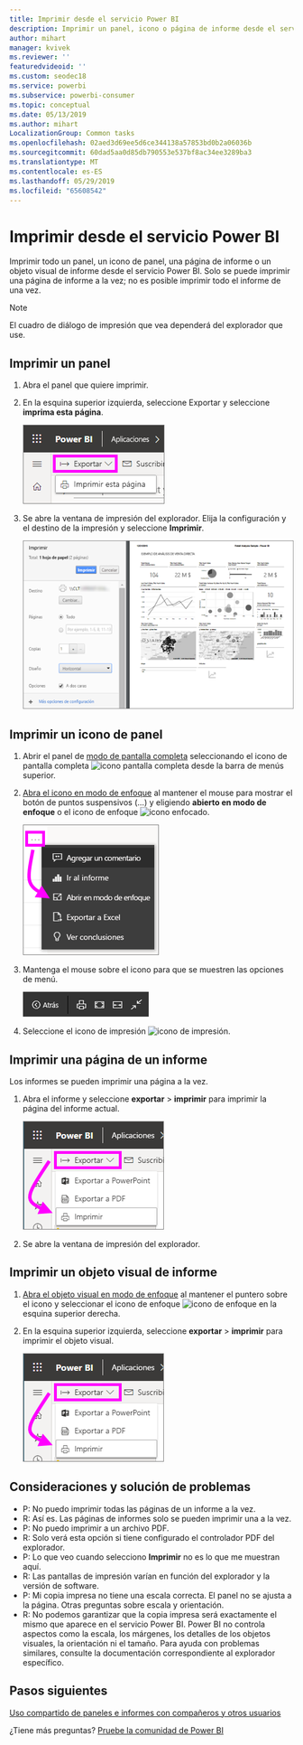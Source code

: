 ```yaml
---
title: Imprimir desde el servicio Power BI
description: Imprimir un panel, icono o página de informe desde el servicio Power BI.
author: mihart
manager: kvivek
ms.reviewer: ''
featuredvideoid: ''
ms.custom: seodec18
ms.service: powerbi
ms.subservice: powerbi-consumer
ms.topic: conceptual
ms.date: 05/13/2019
ms.author: mihart
LocalizationGroup: Common tasks
ms.openlocfilehash: 02aed3d69ee5d6ce344138a57853bd0b2a06036b
ms.sourcegitcommit: 60dad5aa0d85db790553e537bf8ac34ee3289ba3
ms.translationtype: MT
ms.contentlocale: es-ES
ms.lasthandoff: 05/29/2019
ms.locfileid: "65608542"
---
```

# <a name="printing-from-the-power-bi-service"></a>Imprimir desde el servicio Power BI
Imprimir todo un panel, un icono de panel, una página de informe o un objeto visual de informe desde el servicio Power BI. Solo se puede imprimir una página de informe a la vez; no es posible imprimir todo el informe de una vez.

   > [!NOTE]
   > El cuadro de diálogo de impresión que vea dependerá del explorador que use.
   > 
## <a name="print-a-dashboard"></a>Imprimir un panel
1. Abra el panel que quiere imprimir.
2. En la esquina superior izquierda, seleccione Exportar y seleccione **imprima esta página**.
   
    ![Opción de impresión de panel](./media/end-user-print/power-bi-dashboard-print.png)
3. Se abre la ventana de impresión del explorador. Elija la configuración y el destino de la impresión y seleccione **Imprimir**.
   

   
    ![Cuadro de diálogo de impresión](./media/end-user-print/pbi_print_dash_new2.png)

## <a name="print-a-dashboard-tile"></a>Imprimir un icono de panel
1. Abrir el panel de [modo de pantalla completa](end-user-focus.md) seleccionando el icono de pantalla completa ![icono pantalla completa](./media/end-user-print/power-bi-full-screen-icon.png) desde la barra de menús superior.
3. [Abra el icono en modo de enfoque](end-user-focus.md) al mantener el mouse para mostrar el botón de puntos suspensivos (...) y eligiendo **abierto en modo de enfoque** o el icono de enfoque ![icono enfocado](./media/end-user-print/power-bi-focus-icon.png).
   
    ![Menú del botón de puntos suspensivos](./media/end-user-print/power-bi-menu-options.png)
4. Mantenga el mouse sobre el icono para que se muestren las opciones de menú.
   
    ![Menú de opciones de pantalla completa](./media/end-user-print/menu-options-new.png)
4. Seleccione el icono de impresión ![icono de impresión](./media/end-user-print/print-icon.png).     
   

## <a name="print-a-report-page"></a>Imprimir una página de un informe
Los informes se pueden imprimir una página a la vez.

1. Abra el informe y seleccione **exportar** > **imprimir** para imprimir la página del informe actual.
   
    ![Menú Archivo de Power BI](./media/end-user-print/power-bi-report-print.png)
3. Se abre la ventana de impresión del explorador.
   


## <a name="print-a-report-visual"></a>Imprimir un objeto visual de informe
1. [Abra el objeto visual en modo de enfoque](end-user-focus.md) al mantener el puntero sobre el icono y seleccionar el icono de enfoque ![icono de enfoque](./media/end-user-print/power-bi-focus-icon.png) en la esquina superior derecha.

2. En la esquina superior izquierda, seleccione **exportar** > **imprimir** para imprimir el objeto visual.

    ![Menú Archivo de Power BI](./media/end-user-print/power-bi-report-print.png)



## <a name="considerations-and-troubleshooting"></a>Consideraciones y solución de problemas

* P: No puedo imprimir todas las páginas de un informe a la vez.    
* R: Así es. Las páginas de informes solo se pueden imprimir una a la vez.
* P: No puedo imprimir a un archivo PDF.    
* R: Solo verá esta opción si tiene configurado el controlador PDF del explorador.    
* P: Lo que veo cuando selecciono **Imprimir** no es lo que me muestran aquí.    
* R: Las pantallas de impresión varían en función del explorador y la versión de software.
* P: Mi copia impresa no tiene una escala correcta.  El panel no se ajusta a la página. Otras preguntas sobre escala y orientación.    
* R: No podemos garantizar que la copia impresa será exactamente el mismo que aparece en el servicio Power BI. Power BI no controla aspectos como la escala, los márgenes, los detalles de los objetos visuales, la orientación ni el tamaño. Para ayuda con problemas similares, consulte la documentación correspondiente al explorador específico.      

## <a name="next-steps"></a>Pasos siguientes
[Uso compartido de paneles e informes con compañeros y otros usuarios](../service-share-dashboards.md)

¿Tiene más preguntas? [Pruebe la comunidad de Power BI](http://community.powerbi.com/)

